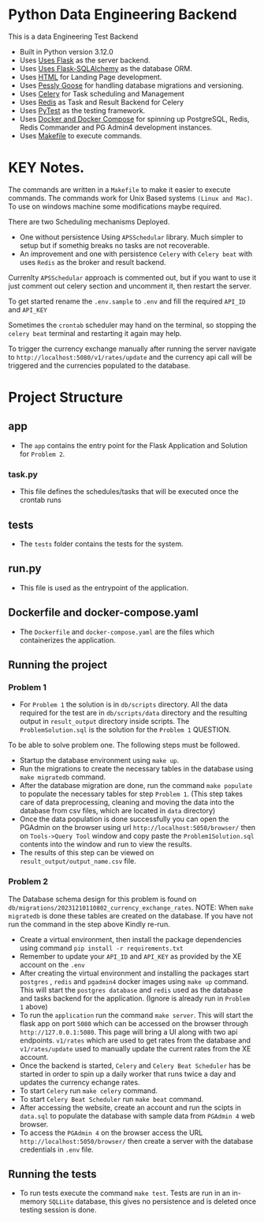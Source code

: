 # Python Data Engineering Backend

This is a data Engineering Test Backend

- Built in Python version 3.12.0
- Uses [Uses Flask](https://flask.palletsprojects.com/en/2.1.x/) as the server backend.
- Uses [Uses Flask-SQLAlchemy](https://flask-sqlalchemy.palletsprojects.com/en/3.1.x/) as the database ORM.
- Uses [HTML](https://en.wikipedia.org/wiki/HTML) for Landing Page development.
- Uses [Pessly Goose](https://pressly.github.io/goose/) for handling database migrations and versioning.
- Uses [Celery](https://docs.celeryq.dev/en/stable/getting-started/introduction.html) for Task scheduling and Management
- Uses [Redis](https://redis.io/) as Task and Result Backend for Celery
- Uses [PyTest](https://docs.pytest.org/en/7.1.x/) as the testing framework.
- Uses [Docker and Docker Compose](https://docs.docker.com/compose/) for spinning up PostgreSQL, Redis, Redis Commander and PG Admin4 development instances.
- Uses [Makefile](https://makefiletutorial.com/) to execute commands.

# KEY Notes.
The commands are written in a `Makefile` to make it easier to execute commands. The commands work for Unix Based systems `(Linux and Mac)`. To use on  windows machine some modifications maybe required.

There are two Scheduling mechanisms Deployed.
- One without persistence Using `APSSchedular` library. Much simpler to setup but if somethig breaks no tasks are not recoverable.
- An improvement and one with persistence `Celery` with `Celery beat` with uses `Redis` as the broker and result backend.

Currenlty `APSSchedular` approach is commented out, but if you want to use it just comment out celery section and uncomment it, then restart the server.

To get started rename the `.env.sample` to `.env` and fill the required `API_ID` and `API_KEY`

Sometimes the `crontab` scheduler may hand on the terminal, so stopping the `celery beat` terminal and restarting it again may help.

To trigger the currency exchange manually after running the server navigate to `http://localhost:5080/v1/rates/update` and the currency api call will be triggered and the currencies populated to the database.

# Project Structure

## app
- The `app` contains the entry point for the Flask Application and Solution for `Problem 2`.
### task.py
- This file defines the schedules/tasks that will be executed once the crontab runs

## tests
- The `tests` folder contains the tests for the system.
  
## run.py
- This file is used as the entrypoint of the application.


## Dockerfile and docker-compose.yaml
- The `Dockerfile` and `docker-compose.yaml` are the files which containerizes the application.

## Running the project 
### Problem 1
- For `Problem 1` the solution is in `db/scripts` directory. All the data required for the test are in `db/scripts/data` directory and the resulting output in `result_output` directory inside scripts. The `ProblemSolution.sql` is the solution for the `Problem 1` QUESTION. 

To be able to solve problem one. The following steps must be followed.
- Startup the database environment using `make up`.
- Run the migrations to create the necessary tables in the database using `make migratedb` command.
- After the database migration are done, run the command `make populate` to populate the necessary tables for step `Problem 1`. (This step takes care of data preprocessing, cleaning and moving the data into the database from csv files, which are located in `data` directory)
- Once the data population is done successfully you can open the PGAdmin on the browser using url `http://localhost:5050/browser/` then on `Tools->Query Tool` window and copy paste the `Problem1Solution.sql` contents into the window and run to view the results.
- The results of this step can be viewed on `result_output/output_name.csv` file.

### Problem 2
The Database schema design for this problem is found on `db/migrations/20231210110802_currency_exchange_rates`. NOTE: When `make migratedb` is done these tables are created on the database. If you have not run the command in the step above Kindly re-run.
- Create a virtual environment, then install the package dependencies using command `pip install -r requirements.txt`
- Remember to update your `API_ID` and `API_KEY` as provided by the XE account on the `.env`
- After creating the virtual environment and installing the packages start `postgres` , `redis` and `pgadmin4` docker images using `make up` command. This will start the `postgres database` and `redis` used as the database and tasks backend for the application. (Ignore is already run in `Problem 1` above)
- To run the `application` run the command `make server`. This will start the flask app on port `5080` which can be accessed on the browser through `http://127.0.0.1:5080`. This page will bring a UI along with two api endpoints. `v1/rates` which are used to get rates from the database and `v1/rates/update` used to manually update the current rates from the XE account.
- Once the backend is started, `Celery` and `Celery Beat Scheduler` has be started in order to spin up a daily worker that runs twice a day and updates the currency echange rates.
- To start `Celery` run `make celery` command.
- To start `Celery Beat Scheduler` run `make beat` command.
- After accessing the website, create an account and run the scipts in `data.sql` to populate the database with sample data from `PGAdmin 4` web browser.
- To access the `PGAdmin 4` on the browser access the URL `http://localhost:5050/browser/` then create a server with the database credentials in `.env` file.
  
## Running the tests
- To run tests execute the command `make test`. Tests are run in an in-memory `SQLLite` database, this gives no persistence and is deleted once testing session is done.
